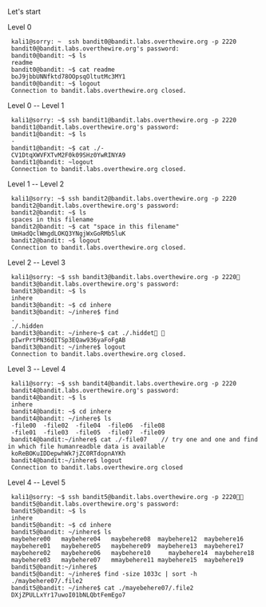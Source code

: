 Let's start  
  
Level 0

     kali1@sorry: ~  ssh bandit0@bandit.labs.overthewire.org -p 2220
     bandit0@bandit.labs.overthewire.org's password:                                           
     bandit0@bandit: ~$ ls
     readme
     bandit0@bandit: ~$ cat readme
     boJ9jbbUNNfktd78OOpsqOltutMc3MY1
     bandit0@bandit: ~$ logout
     Connection to bandit.labs.overthewire.org closed.
    
Level 0  -- Level 1

     kali1@sorry: ~$ ssh bandit1@bandit.labs.overthewire.org -p 2220
     bandit1@bandit.labs.overthewire.org's password: 
     bandit1@bandit: ~$ ls
     -
     bandit1@bandit: ~$ cat ./-
     CV1DtqXWVFXTvM2F0k09SHz0YwRINYA9
     bandit1@bandit: ~logout
     Connection to bandit.labs.overthewire.org closed.

Level 1  -- Level 2

     kali1@sorry: ~$ ssh bandit2@bandit.labs.overthewire.org -p 2220
     bandit2@bandit.labs.overthewire.org's password: 
     bandit2@bandit: ~$ ls
     spaces in this filename
     bandit2@bandit: ~$ cat "space in this filename"
     UmHadQclWmgdLOKQ3YNgjWxGoRMb5luK
     bandit2@bandit: ~$ logout
     Connection to bandit.labs.overthewire.org closed.

Level 2  -- Level 3

     kali1@sorry: ~$ ssh bandit3@bandit.labs.overthewire.org -p 2220
     bandit3@bandit.labs.overthewire.org's password: 
     bandit3@bandit: ~$ ls
     inhere
     bandit3@bandit: ~$ cd inhere
     bandit3@bandit: ~/inhere$ find
     .
     ./.hidden
     bandit3@bandit: ~/inhere~$ cat ./.hiddet 
     pIwrPrtPN36QITSp3EQaw936yaFoFgAB
     bandit3@bandit: ~/inhere$ logout
     Connection to bandit.labs.overthewire.org closed.
    
Level 3 -- Level 4
    
     kali1@sorry: ~$ ssh bandit4@bandit.labs.overthewire.org -p 2220
     bandit4@bandit.labs.overthewire.org's password: 
     bandit4@bandit: ~$ ls
     inhere
     bandit4@bandit: ~$ cd inhere
     bandit4@bandit: ~/inhere$ ls
     -file00  -file02  -file04  -file06  -file08
     -file01  -file03  -file05  -file07  -file09
     bandit4@bandit:~/inhere$ cat ./-file07    // try one and one and find in which file humanreadble data is available 
     koReBOKuIDDepwhWk7jZC0RTdopnAYKh
     bandit4@bandit:~/inhere$ logout
     Connection to bandit.labs.overthewire.org closed    

Level 4 -- Level 5
             
     kali1@sorry: ~$ ssh bandit5@bandit.labs.overthewire.org -p 2220
     bandit5@bandit.labs.overthewire.org's password: 
     bandit5@bandit: ~$ ls
     inhere
     bandit5@bandit: ~$ cd inhere
     bandit5@bandit: ~/inhere$ ls
     maybehere00   maybehere04   maybehere08  maybehere12  maybehere16
     maybehere01   maybehere05   maybehere09  maybehere13  maybehere17
     maybehere02   maybehere06   maybehere10	 maybehere14  maybehere18
     maybehere03   maybehere07   mmaybehere11 maybehere15  maybehere19
     bandit5@bandit:~/inhere$ 
     bandit5@bandit: ~/inhere$ find -size 1033c | sort -h 
     ./maybehere07/.file2
     bandit5@bandit: ~/inhere$ cat ./mayebehere07/.file2
     DXjZPULLxYr17uwoI01bNLQbtFemEgo7
